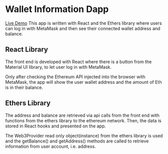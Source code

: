 # Wallet Information Dapp

[Live Demo](https://aki-anz.github.io/walletinfo-app/) This app is written with React and the Ethers library where users can log in with MetaMask and then see their connected wallet address and balance.

## React Library

The front end is developed with React where there is a button from the Material UI library, to let user log in with MetaMask.

Only after checking the Ethereum API injected into the browser with MetaMask, the app will show the user wallet address and the amount of Eth is in their balance.

## Ethers Library

The address and balance are retrieved via api calls from the front end with functions from the ethers library to the ethereum network. Then, the data is stored in React hooks and presented on the app.

The Web3Provider read only object(instance) from the ethers library is used and the getBalance() and getAddress() methods are called to retrieve information from user account, i.e. address.
